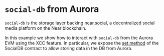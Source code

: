 # `social-db` from Aurora

`social-db` is the storage layer backing [near.social](https://near.social/), a decentralized social media platform on the Near blockchain.

In this example we show how to interact with `social-db` from the Aurora EVM using the XCC feature.
In particular, we expose the [set method](https://github.com/NearSocial/social-db/tree/39016e654739b0a3e8cb7ffaea4b03157c4aea6e#storing-data) of the SocialDB contract to allow storing data in the DB from Aurora.
